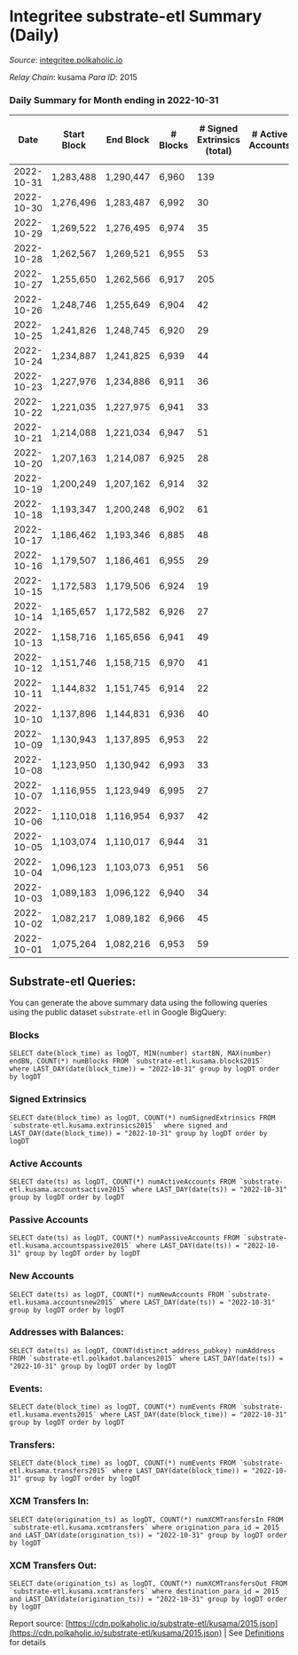 # Integritee substrate-etl Summary (Daily)

_Source_: [integritee.polkaholic.io](https://integritee.polkaholic.io)

*Relay Chain*: kusama
*Para ID*: 2015



### Daily Summary for Month ending in 2022-10-31


| Date | Start Block | End Block | # Blocks | # Signed Extrinsics (total) | # Active Accounts | # Passive | # New | # Addresses with Balances | # Events | # Transfers | # XCM Transfers In | # XCM Transfers Out | Issues | 
| ---- | ----------- | --------- | -------- | --------------------------- | ----------------- | --------- | ----- | ------------------------- | -------- | ----------- | ------------------ | ------------------- | ------ |
| 2022-10-31 | 1,283,488 | 1,290,447 | 6,960 | 139 |  |  |  | 12,742 | 14,775 | 109 ($12,481.78) |   |   |  |
| 2022-10-30 | 1,276,496 | 1,283,487 | 6,992 | 30 |  |  |  | 12,741 | 14,176 | 18 ($8,328.43) |   |   |  |
| 2022-10-29 | 1,269,522 | 1,276,495 | 6,974 | 35 |  |  |  | 12,741 | 14,174 | 22 ($704.35) |   |   |  |
| 2022-10-28 | 1,262,567 | 1,269,521 | 6,955 | 53 |  |  |  |  | 14,268 | 38 ($2,852.27) |   |   |  |
| 2022-10-27 | 1,255,650 | 1,262,566 | 6,917 | 205 |  |  |  | 12,728 | 15,081 | 185 ($112,378.42) |   |   |  |
| 2022-10-26 | 1,248,746 | 1,255,649 | 6,904 | 42 |  |  |  | 12,724 | 14,081 | 26 ($40,270.29) |   |   |  |
| 2022-10-25 | 1,241,826 | 1,248,745 | 6,920 | 29 |  |  |  | 12,722 | 14,027 | 14 ($1,236.10) |   |   |  |
| 2022-10-24 | 1,234,887 | 1,241,825 | 6,939 | 44 |  |  |  | 12,720 | 14,161 | 29 ($4,312.53) |   |   |  |
| 2022-10-23 | 1,227,976 | 1,234,886 | 6,911 | 36 |  |  |  | 12,717 | 14,049 | 15 ($1,787.33) |   |   |  |
| 2022-10-22 | 1,221,035 | 1,227,975 | 6,941 | 33 |  |  |  |  | 14,100 | 21 ($1,112.93) |   |   |  |
| 2022-10-21 | 1,214,088 | 1,221,034 | 6,947 | 51 |  |  |  |  | 14,218 | 28 ($7,540.00) |   |   |  |
| 2022-10-20 | 1,207,163 | 1,214,087 | 6,925 | 28 |  |  |  |  | 14,037 | 20 ($10,894.98) |   |   |  |
| 2022-10-19 | 1,200,249 | 1,207,162 | 6,914 | 32 |  |  |  | 12,706 | 14,030 | 19 ($3,846.71) |   |   |  |
| 2022-10-18 | 1,193,347 | 1,200,248 | 6,902 | 61 |  |  |  | 12,704 | 14,210 | 47 ($57,886.83) |   |   |  |
| 2022-10-17 | 1,186,462 | 1,193,346 | 6,885 | 48 |  |  |  | 12,699 | 14,079 | 15 ($5,405.20) |   |   |  |
| 2022-10-16 | 1,179,507 | 1,186,461 | 6,955 | 29 |  |  |  | 12,697 | 14,099 | 15 ($967.71) |   |   |  |
| 2022-10-15 | 1,172,583 | 1,179,506 | 6,924 | 19 |  |  |  |  | 13,973 | 8 ($243.25) |   | 1 ($29.91) |  |
| 2022-10-14 | 1,165,657 | 1,172,582 | 6,926 | 27 |  |  |  | 12,696 | 14,022 | 15 ($1,433.82) |   |   |  |
| 2022-10-13 | 1,158,716 | 1,165,656 | 6,941 | 49 |  |  |  | 12,696 | 14,192 | 29 ($3,294.77) |   | 1 ($1.01) |  |
| 2022-10-12 | 1,151,746 | 1,158,715 | 6,970 | 41 |  |  |  | 12,693 | 14,201 | 28 ($5,832.28) |   |   |  |
| 2022-10-11 | 1,144,832 | 1,151,745 | 6,914 | 22 |  |  |  | 12,690 | 13,976 | 16 ($949.93) |   |   |  |
| 2022-10-10 | 1,137,896 | 1,144,831 | 6,936 | 40 |  |  |  | 12,688 | 14,127 | 26 ($3,779.84) |   |   |  |
| 2022-10-09 | 1,130,943 | 1,137,895 | 6,953 | 22 |  |  |  | 12,685 | 14,048 | 11 ($4,282.33) |   | 1 ($3.01) |  |
| 2022-10-08 | 1,123,950 | 1,130,942 | 6,993 | 33 |  |  |  | 12,684 | 14,205 | 19 ($841.33) | 1 ($0.29) |   |  |
| 2022-10-07 | 1,116,955 | 1,123,949 | 6,995 | 27 |  |  |  | 12,681 | 14,160 | 10 ($385.15) |   |   |  |
| 2022-10-06 | 1,110,018 | 1,116,954 | 6,937 | 42 |  |  |  | 12,681 | 14,147 | 30 ($9,332.83) |   |   |  |
| 2022-10-05 | 1,103,074 | 1,110,017 | 6,944 | 31 |  |  |  | 12,678 | 14,087 | 17 ($1,545.72) |   | 1 ($0.30) |  |
| 2022-10-04 | 1,096,123 | 1,103,073 | 6,951 | 56 |  |  |  |  | 14,268 | 42 ($26,961.53) |   |   |  |
| 2022-10-03 | 1,089,183 | 1,096,122 | 6,940 | 34 |  |  |  |  | 14,099 | 21 ($2,392.83) |   | 2 ($62.55) |  |
| 2022-10-02 | 1,082,217 | 1,089,182 | 6,966 | 45 |  |  |  |  | 14,220 | 31 ($64,257.08) |   |   |  |
| 2022-10-01 | 1,075,264 | 1,082,216 | 6,953 | 59 |  |  |  |  | 14,304 | 48 ($6,890.18) |   |   |  |

## Substrate-etl Queries:
You can generate the above summary data using the following queries using the public dataset `substrate-etl` in Google BigQuery:


### Blocks
```
SELECT date(block_time) as logDT, MIN(number) startBN, MAX(number) endBN, COUNT(*) numBlocks FROM `substrate-etl.kusama.blocks2015`  where LAST_DAY(date(block_time)) = "2022-10-31" group by logDT order by logDT
```


### Signed Extrinsics
```
SELECT date(block_time) as logDT, COUNT(*) numSignedExtrinsics FROM `substrate-etl.kusama.extrinsics2015`  where signed and LAST_DAY(date(block_time)) = "2022-10-31" group by logDT order by logDT
```


### Active Accounts
```
SELECT date(ts) as logDT, COUNT(*) numActiveAccounts FROM `substrate-etl.kusama.accountsactive2015` where LAST_DAY(date(ts)) = "2022-10-31" group by logDT order by logDT
```


### Passive Accounts
```
SELECT date(ts) as logDT, COUNT(*) numPassiveAccounts FROM `substrate-etl.kusama.accountspassive2015` where LAST_DAY(date(ts)) = "2022-10-31" group by logDT order by logDT
```


### New Accounts
```
SELECT date(ts) as logDT, COUNT(*) numNewAccounts FROM `substrate-etl.kusama.accountsnew2015` where LAST_DAY(date(ts)) = "2022-10-31" group by logDT order by logDT
```


### Addresses with Balances:
```
SELECT date(ts) as logDT, COUNT(distinct address_pubkey) numAddress FROM `substrate-etl.polkadot.balances2015` where LAST_DAY(date(ts)) = "2022-10-31" group by logDT order by logDT
```


### Events:
```
SELECT date(block_time) as logDT, COUNT(*) numEvents FROM `substrate-etl.kusama.events2015` where LAST_DAY(date(block_time)) = "2022-10-31" group by logDT order by logDT
```


### Transfers:
```
SELECT date(block_time) as logDT, COUNT(*) numEvents FROM `substrate-etl.kusama.transfers2015` where LAST_DAY(date(block_time)) = "2022-10-31" group by logDT order by logDT
```


### XCM Transfers In:
```
SELECT date(origination_ts) as logDT, COUNT(*) numXCMTransfersIn FROM `substrate-etl.kusama.xcmtransfers` where origination_para_id = 2015 and LAST_DAY(date(origination_ts)) = "2022-10-31" group by logDT order by logDT
```


### XCM Transfers Out:
```
SELECT date(origination_ts) as logDT, COUNT(*) numXCMTransfersOut FROM `substrate-etl.kusama.xcmtransfers` where destination_para_id = 2015 and LAST_DAY(date(origination_ts)) = "2022-10-31" group by logDT order by logDT
```



Report source: [https://cdn.polkaholic.io/substrate-etl/kusama/2015.json](https://cdn.polkaholic.io/substrate-etl/kusama/2015.json) | See [Definitions](/DEFINITIONS.md) for details
